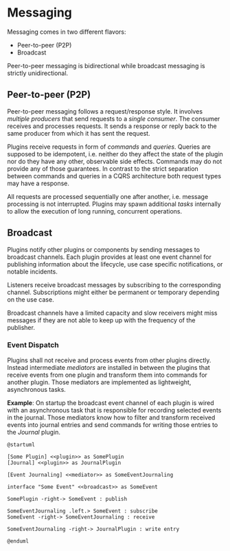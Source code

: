 # Messaging

Messaging comes in two different flavors:

- Peer-to-peer (P2P)
- Broadcast

Peer-to-peer messaging is bidirectional while broadcast messaging is strictly unidirectional.

## Peer-to-peer (P2P)

Peer-to-peer messaging follows a request/response style. It involves _multiple producers_ that send requests to a _single consumer_. The consumer receives and processes requests. It sends a response or reply back to the same producer from which it has sent the request.

Plugins receive requests in form of _commands_ and _queries_. Queries are supposed to be idempotent, i.e. neither do they affect the state of the plugin nor do they have any other, observable side effects. Commands may do not provide any of those guarantees. In contrast to the strict separation between commands and queries in a CQRS architecture both request types may have a response.

All requests are processed sequentially one after another, i.e. message processing is not interrupted. Plugins may spawn additional _tasks_ internally to allow the execution of long running, concurrent operations.

## Broadcast

Plugins notify other plugins or components by sending messages to broadcast channels. Each plugin provides at least one event channel for publishing information about the lifecycle, use case specific notifications, or notable incidents.

Listeners receive broadcast messages by subscribing to the corresponding channel. Subscriptions might either be permanent or temporary depending on the use case.

Broadcast channels have a limited capacity and slow receivers might miss messages if they are not able to keep up with the frequency of the publisher.

### Event Dispatch

Plugins shall not receive and process events from other plugins directly. Instead intermediate _mediators_ are installed in between the plugins that receive events from one plugin and transform them into commands for another plugin. Those mediators are implemented as lightweight, asynchronous tasks.

**Example**:
On startup the broadcast event channel of each plugin is wired with an asynchronous task that is responsible for recording selected events in the journal. Those mediators know how to filter and transform received events into journal entries and send commands for writing those entries to the _Journal_ plugin.

```plantuml
@startuml

[Some Plugin] <<plugin>> as SomePlugin
[Journal] <<plugin>> as JournalPlugin

[Event Journaling] <<mediator>> as SomeEventJournaling

interface "Some Event" <<broadcast>> as SomeEvent

SomePlugin -right-> SomeEvent : publish

SomeEventJournaling .left.> SomeEvent : subscribe
SomeEvent -right-> SomeEventJournaling : receive

SomeEventJournaling -right-> JournalPlugin : write entry

@enduml
```

